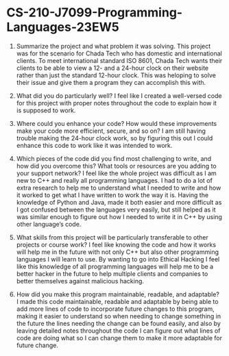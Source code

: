 # CS-210-J7099-Programming-Languages-23EW5

1. Summarize the project and what problem it was solving.
This project was for the scenario for Chada Tech who has domestic and international clients. To meet international standard ISO 8601, Chada Tech wants their clients to be able to view a 12- and a 24-hour clock on their website rather than just the standard 12-hour clock.  This was heloping to solve their issue and give them a program they can accomplish this with.

2. What did you do particularly well?
I feel like I created a well-versed code for this project with proper notes throughout the code to explain how it is supposed to work.

3. Where could you enhance your code? How would these improvements make your code more efficient, secure, and so on?
I am still having trouble making the 24-hour clock work, so by figuring this out I could enhance this code to work like it was intended to work.

4. Which pieces of the code did you find most challenging to write, and how did you overcome this? What tools or resources are you adding to your support network?
I feel like the whole project was difficult as I am new to C++ and really all programming languages.  I had to do a lot of extra research to help me to understand what I needed to write and how it worked to get what I have written to work the way it is.  Having the knowledge of Python and Java, made it both easier and more difficult as I got confused between the languages very easily, but still helped as it was similar enough to figure out how I needed to write it in C++ by using other language’s code.

5. What skills from this project will be particularly transferable to other projects or course work?
I feel like knowing the code and how it works will help me in the future with not only C++ but also other programming languages I will learn to use.  By wanting to go into Ethical Hacking I feel like this knowledge of all programming languages will help me to be a better hacker in the future to help multiple clients and companies to better themselves against malicious hacking. 

6. How did you make this program maintainable, readable, and adaptable?
I made this code maintainable, readable and adaptable by being able to add more lines of code to incorporate future changes to this program, making it easier to understand so when needing to change something in the future the lines needing the change can be found easily, and also by leaving detailed notes throughout the code I can figure out what lines of code are doing what so I can change them to make it more adaptable for future change.

